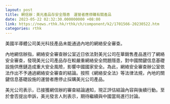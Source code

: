 ```yaml
---
layout: post
title: 網信辦：美光產品存安全隱患　運營者應停購有關產品
date: 2023-05-22 02:32:30.000000000 +08:00
link: https://news.rthk.hk/rthk/ch/component/k2/1701566-20230522.htm
categories: rthk
---
```


美國半導體公司美光科技產品未能通過內地的網絡安全審查。

內地網信辦指，網絡安全審查辦公室近日依法對美光公司在華銷售產品進行了網絡安全審查，發現美光公司產品存在較嚴重網絡安全問題隱患，對中國關鍵信息基礎設施供應鏈造成重大安全風險，影響中國國家安全。為此，網絡安全審查辦公室依法作出不予通過網絡安全審查的結論。按照《網絡安全法》等法律法規，內地的關鍵信息基礎設施的運營者應停止採購美光公司產品。

美光公司表示，已接獲網信辦的審查結論通知，現正評估結論內容與後續行動。至於會否提出申訴，美光發言人則表示，期待繼續與中國當局進行討論。
